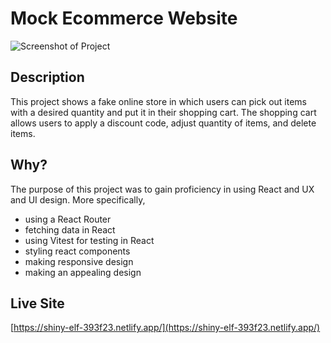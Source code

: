 # Mock Ecommerce Website

![Screenshot of Project](/src/images/Screenshot%202024-06-01%20at%209.12.39 PM.png "Project Screenshot")

## Description

This project shows a fake online store in which users can pick out items with a desired quantity and put it in their shopping cart. The shopping cart allows users to apply a discount code, adjust quantity of items, and delete items. 

## Why?

The purpose of this project was to gain proficiency in using React and UX and UI design. More specifically,
- using a React Router
- fetching data in React
- using Vitest for testing in React
- styling react components
- making responsive design
- making an appealing design

## Live Site 

[https://shiny-elf-393f23.netlify.app/](https://shiny-elf-393f23.netlify.app/)
